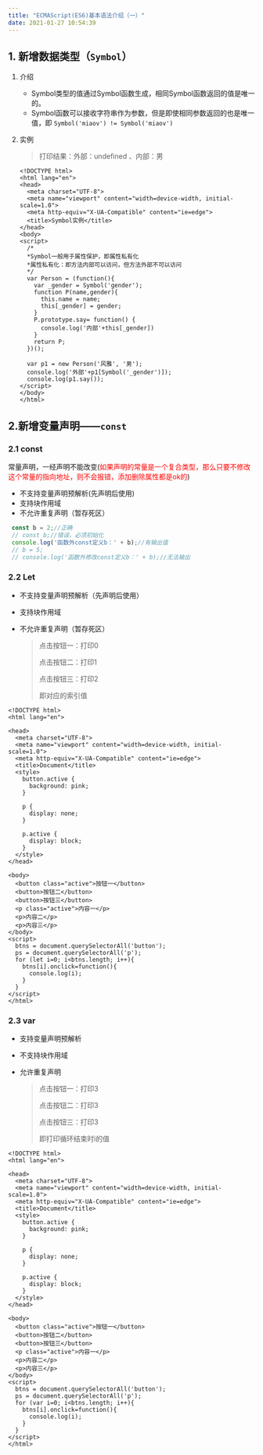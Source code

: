 ```yaml
---
title: "ECMAScript(ES6)基本语法介绍（一）"
date: 2021-01-27 10:54:39
---
```


## 1. 新增数据类型（`Symbol`）

1. 介绍

   - Symbol类型的值通过Symbol函数生成，相同Symbol函数返回的值是唯一的。
   - Symbol函数可以接收字符串作为参数，但是即使相同参数返回的也是唯一值，即 `Symbol('miaov') != Symbol('miaov')`

2. 实例

   > 打印结果：外部：undefined 、内部：男

   ```
   <!DOCTYPE html>
   <html lang="en">
   <head>
     <meta charset="UTF-8">
     <meta name="viewport" content="width=device-width, initial-scale=1.0">
     <meta http-equiv="X-UA-Compatible" content="ie=edge">
     <title>Symbol实例</title>
   </head>
   <body>
   <script>
     /*
     *Symbol一般用于属性保护，即属性私有化
     *属性私有化：即方法内部可以访问，但方法外部不可以访问
     */
     var Person = (function(){
       var _gender = Symbol('gender');
       function P(name,gender){
         this.name = name;
         this[_gender] = gender;
       }
       P.prototype.say= function() {
         console.log('内部'+this[_gender])
       }
       return P;
     })();
   
     var p1 = new Person('风雅', '男');
     console.log('外部'+p1[Symbol('_gender')]);
     console.log(p1.say());
   </script>
   </body>
   </html>
   ```

   

## 2.新增变量声明——`const`

### 2.1 const

常量声明，一经声明不能改变(<span style="color:red;">如果声明的常量是一个复合类型，那么只要不修改这个常量的指向地址，则不会报错，添加删除属性都是ok的</span>)

- 不支持变量声明预解析(先声明后使用)
- 支持块作用域
- 不允许重复声明（暂存死区）

```javascript
 const b = 2;//正确
 // const b;//错误，必须初始化 
 console.log('函数外const定义b：' + b);//有输出值
 // b = 5;
 // console.log('函数外修改const定义b：' + b);//无法输出 
```



 ### 2.2 Let

- 不支持变量声明预解析（先声明后使用）

- 支持块作用域

- 不允许重复声明（暂存死区）

  > 点击按钮一：打印0
  >
  > 点击按钮二：打印1
  >
  > 点击按钮三：打印2
  >
  > 即对应的索引值

```
<!DOCTYPE html>
<html lang="en">

<head>
  <meta charset="UTF-8">
  <meta name="viewport" content="width=device-width, initial-scale=1.0">
  <meta http-equiv="X-UA-Compatible" content="ie=edge">
  <title>Document</title>
  <style>
    button.active {
      background: pink;
    }

    p {
      display: none;
    }

    p.active {
      display: block;
    }
  </style>
</head>

<body>
  <button class="active">按钮一</button>
  <button>按钮二</button>
  <button>按钮三</button>
  <p class="active">内容一</p>
  <p>内容二</p>
  <p>内容三</p>
</body>
<script>
  btns = document.querySelectorAll('button');
  ps = document.querySelectorAll('p');
  for (let i=0; i<btns.length; i++){
    btns[i].onclick=function(){
      console.log(i);
    }
  }
</script>
</html>
```



### 2.3 var

- 支持变量声明预解析

- 不支持块作用域

- 允许重复声明

  > 点击按钮一：打印3
  >
  > 点击按钮二：打印3
  >
  > 点击按钮三：打印3
  >
  > 即打印循环结束时i的值

```
<!DOCTYPE html>
<html lang="en">

<head>
  <meta charset="UTF-8">
  <meta name="viewport" content="width=device-width, initial-scale=1.0">
  <meta http-equiv="X-UA-Compatible" content="ie=edge">
  <title>Document</title>
  <style>
    button.active {
      background: pink;
    }

    p {
      display: none;
    }

    p.active {
      display: block;
    }
  </style>
</head>

<body>
  <button class="active">按钮一</button>
  <button>按钮二</button>
  <button>按钮三</button>
  <p class="active">内容一</p>
  <p>内容二</p>
  <p>内容三</p>
</body>
<script>
  btns = document.querySelectorAll('button');
  ps = document.querySelectorAll('p');
  for (var i=0; i<btns.length; i++){
    btns[i].onclick=function(){
      console.log(i);
    }
  }
</script>
</html>
```

